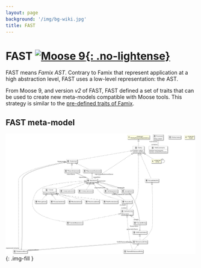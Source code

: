 ```yaml
---
layout: page
background: '/img/bg-wiki.jpg'
title: FAST
---
```


# FAST [![Moose 9](https://img.shields.io/badge/Moose-9-%23aac9ff.svg){: .no-lightense}](https://github.com/moosetechnology/FAST)

FAST means *Famix AST*.
Contrary to Famix that represent application at a high abstraction level, FAST uses a low-level representation: the AST.

From Moose 9, and version *v2* of FAST, FAST defined a set of traits that can be used to create new meta-models compatible with Moose tools.
This strategy is similar to the [pre-defined traits of Famix](../Developers/predefinedEntities).

## FAST meta-model

![FAST Meta-model](https://raw.githubusercontent.com/moosetechnology/FAST/v2-doc/fast-core.png){: .img-fill }
